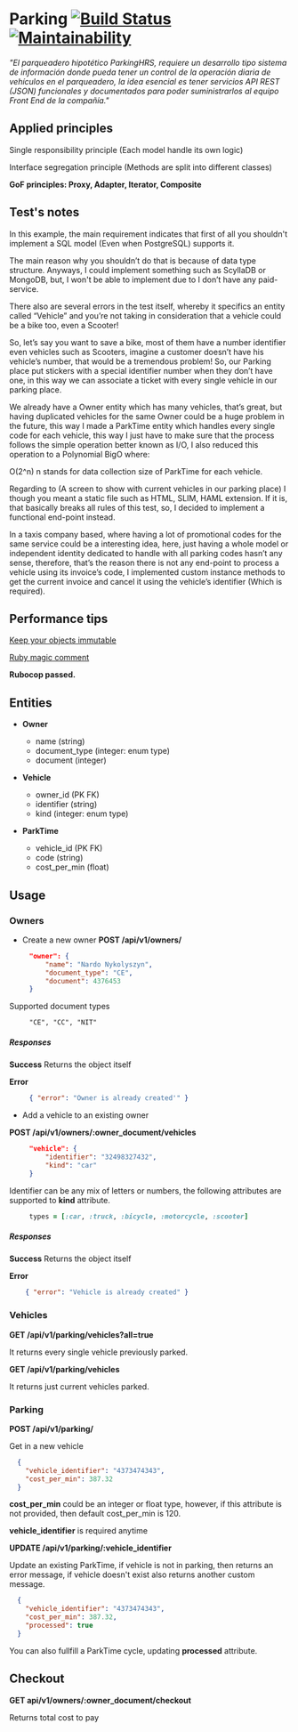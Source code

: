 # Parking [![Build Status](https://travis-ci.com/devpolish/parking.svg?branch=master)](https://travis-ci.com/devpolish/parking) [![Maintainability](https://api.codeclimate.com/v1/badges/1a477e7487648f2c7612/maintainability)](https://codeclimate.com/github/devpolish/parking/maintainability)

*"El parqueadero hipotético ParkingHRS, requiere un desarrollo tipo sistema de información donde pueda tener un control de la operación diaria de vehículos en el parqueadero, la idea esencial es tener servicios API REST (JSON) funcionales y documentados para poder suministrarlos al equipo Front End de la compañía."*

## Applied principles

Single responsibility principle (Each model handle its own logic)

Interface segregation principle (Methods are split into different classes)

**GoF principles: Proxy, Adapter, Iterator, Composite**

## Test's notes

In this example, the main requirement indicates that first of all you shouldn't implement a SQL model (Even when PostgreSQL) supports it.

The main reason why you shouldn’t do that is because of data type structure. Anyways, I could implement something such as ScyllaDB or MongoDB, but, I won't be able to implement due to I don’t have any paid-service.

There also are several errors in the test itself, whereby it specifics an entity called “Vehicle” and you’re not taking in consideration that a vehicle could be a bike too, even a Scooter!

So, let’s say you want to save a bike, most of them have a number identifier even vehicles such as Scooters, imagine a customer doesn’t have his vehicle’s number, that would be a tremendous problem! So, our Parking place put stickers with a special identifier number when they don’t have one, in this way we can associate a ticket with every single vehicle in our parking place.

We already have a Owner entity which has many vehicles, that’s great, but having duplicated vehicles for the same Owner could be a huge problem in the future, this way I made a ParkTime entity which handles every single code for each vehicle, this way I just have to make sure that the process follows the simple operation better known as I/O, I also reduced this operation to a Polynomial BigO where:

O(2^n) n stands for data collection size of ParkTime for each vehicle.

Regarding to  (A screen to show with current vehicles in our parking place) I though you meant a static file such as HTML, SLIM, HAML extension. If it is, that basically breaks all rules of this test, so, I decided to implement a functional end-point instead.

In a taxis company based, where having a lot of promotional codes for the same service could be a interesting idea, here, just having a whole model or independent identity dedicated to handle with all parking codes hasn’t any sense, therefore, that’s the reason there is not any end-point to process a vehicle using its invoice’s code, I implemented custom instance methods to get the current invoice and cancel it using the vehicle’s identifier (Which is required).

## Performance tips

[Keep your objects immutable](https://medium.com/@nardonykolyszyn/keep-your-objects-immutable-f8a1b757c911) 

[Ruby magic comment](https://medium.com/bit-concept/ruby-about-deep-symbolize-keys-and-frozen-string-literal-true-e773725549ad)

**Rubocop passed.**

## Entities

  * **Owner**
    * name (string)
    * document_type (integer: enum type)
    * document (integer)
  
  * **Vehicle**
    * owner_id (PK FK)
    * identifier (string)
    * kind (integer: enum type)
  
  * **ParkTime**
    * vehicle_id (PK FK)
    * code (string)
    * cost_per_min (float)
    
 ## Usage
 
 ### Owners
   - Create a new owner
   **POST /api/v1/owners/**
   ```json
        "owner": {
            "name": "Nardo Nykolyszyn",
            "document_type": "CE",
            "document": 4376453
        }
   ```
   
   Supported document types
   
   ```
        "CE", "CC", "NIT"
   ```
   
   ##### Responses
   
   **Success** Returns the object itself
   
   **Error**
   
   ```json
        { "error": "Owner is already created'" }
   ```
   
   - Add a vehicle to an existing owner
   
   **POST /api/v1/owners/:owner_document/vehicles**

   ```json
        "vehicle": {
            "identifier": "32498327432",
            "kind": "car"
        }
   ```
   Identifier can be any mix of letters or numbers, the following attributes are supported to **kind** attribute.
   ```ruby
        types = [:car, :truck, :bicycle, :motorcycle, :scooter]
   ```
   
   ##### Responses
   **Success** Returns the object itself  
   
   **Error**
    
```json
    { "error": "Vehicle is already created" }
```

### Vehicles

**GET /api/v1/parking/vehicles?all=true**

It returns every single vehicle previously parked.

**GET /api/v1/parking/vehicles**

It returns just current vehicles parked.


### Parking

**POST /api/v1/parking/**

Get in a new vehicle

 ```json
   {
     "vehicle_identifier": "4373474343",
     "cost_per_min": 387.32
   }
 ```

**cost_per_min** could be an integer or float type, however, if this attribute is not provided, then default cost_per_min is 120.

**vehicle_identifier** is required anytime



**UPDATE /api/v1/parking/:vehicle_identifier**

Update an existing ParkTime, if vehicle is not in parking, then returns an error message, if vehicle doesn't exist also returns another custom message.

  ```json
    {
      "vehicle_identifier": "4373474343",
      "cost_per_min": 387.32,
      "processed": true
    }
  ```

You can also fullfill a ParkTime cycle, updating **processed** attribute.


## Checkout

**GET api/v1/owners/:owner_document/checkout**

Returns total cost to pay



